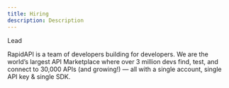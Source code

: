 ```yaml
---
title: Hiring
description: Description
---
```


<Lead>

Lead

</Lead>

RapidAPI is a team of developers building for developers. We are the world’s largest API Marketplace where over 3 million devs find, test, and connect to 30,000 APIs (and growing!) — all with a single account, single API key & single SDK.
